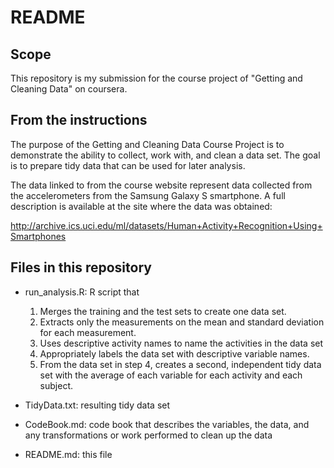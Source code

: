 # README

## Scope
This repository is my submission for the course project of "Getting and Cleaning Data" on coursera.

## From the instructions
The purpose of the Getting and Cleaning Data Course Project is to demonstrate the ability to collect, work with, and clean a data set. The goal is to prepare tidy data that can be used for later analysis.

The data linked to from the course website represent data collected from the accelerometers from the Samsung Galaxy S smartphone. A full description is available at the site where the data was obtained:

http://archive.ics.uci.edu/ml/datasets/Human+Activity+Recognition+Using+Smartphones

## Files in this repository
* run_analysis.R: R script that

   1. Merges the training and the test sets to create one data set.
   2. Extracts only the measurements on the mean and standard deviation for each measurement.
   3. Uses descriptive activity names to name the activities in the data set
   4. Appropriately labels the data set with descriptive variable names.
   5. From the data set in step 4, creates a second, independent tidy data set with the average of each variable for each activity and each subject.
* TidyData.txt: resulting tidy data set
* CodeBook.md: code book that describes the variables, the data, and any transformations or work performed to clean up the data
* README.md: this file